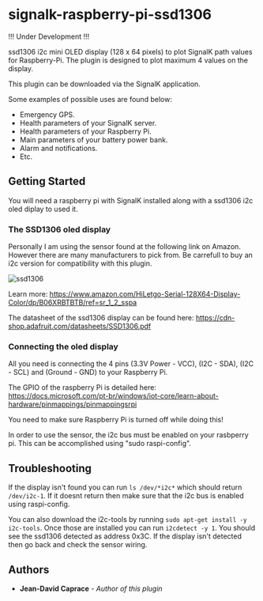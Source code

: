 
# signalk-raspberry-pi-ssd1306
!!! Under Development !!!

ssd1306 i2c mini OLED display (128 x 64 pixels) to plot SignalK path values for Raspberry-Pi. The plugin is designed to plot maximum 4 values on the display.

This plugin can be downloaded via the SignalK application.

Some examples of possible uses are found below:
* Emergency GPS.
* Health parameters of your SignalK server.
* Health parameters of your Raspberry Pi.
* Main parameters of your battery power bank.
* Alarm and notifications.
* Etc.

## Getting Started
You will need a raspberry pi with SignalK installed along with a ssd1306 i2c oled diplay to used it.

### The SSD1306 oled display
Personally I am using the sensor found at the following link on Amazon. However there are many manufacturers to pick from. Be carrefull to buy an i2c version for compatibility with this plugin.

![ssd1306](../master/Pictures/ssd1306.png)

Learn more: https://www.amazon.com/HiLetgo-Serial-128X64-Display-Color/dp/B06XRBTBTB/ref=sr_1_2_sspa

The datasheet of the ssd1306 display can be found here: https://cdn-shop.adafruit.com/datasheets/SSD1306.pdf

### Connecting the oled display
All you need is connecting the 4 pins (3.3V Power - VCC), (I2C - SDA), (I2C - SCL) and (Ground - GND) to your Raspberry Pi.

The GPIO of the raspberry Pi is detailed here: https://docs.microsoft.com/pt-br/windows/iot-core/learn-about-hardware/pinmappings/pinmappingsrpi

You need to make sure Raspberry Pi is turned off while doing this!

In order to use the sensor, the i2c bus must be enabled on your rasbperry pi. This can be accomplished using "sudo raspi-config".

## Troubleshooting
If the display isn't found you can run `ls /dev/*i2c*` which should return `/dev/i2c-1`. If it doesnt return then make sure that the i2c bus is enabled using raspi-config.

You can also download the i2c-tools by running `sudo apt-get install -y i2c-tools`. Once those are installed you can run `i2cdetect -y 1`. You should see the ssd1306 detected as address 0x3C. If the display isn't detected then go back and check the sensor wiring.

## Authors
* **Jean-David Caprace** - *Author of this plugin*
